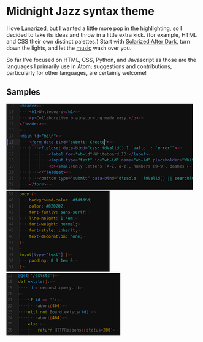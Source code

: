 # Midnight Jazz syntax theme

I love [Lunarized](https://github.com/aclissold/lunarized-syntax), but I wanted a little more pop in the highlighting, so I decided to take its ideas and throw in a little extra kick.  (for example, HTML and CSS their own distinct palettes.)  Start with [Solarized After Dark](https://github.com/atom/solarized-dark-syntax), turn down the lights, and let the [music](http://somafm.com/) wash over you.

So far I've focused on HTML, CSS, Python, and Javascript as those are the languages I primarily use in Atom; suggestions and contributions, particularly for other languages, are certainly welcome!

## Samples

![HTML sample](https://github.com/PlaidPhantom/midnight-jazz-syntax/raw/master/samples/html.png)
![CSS sample](https://github.com/PlaidPhantom/midnight-jazz-syntax/raw/master/samples/css.png)
![Python sample](https://github.com/PlaidPhantom/midnight-jazz-syntax/raw/master/samples/python.png)
